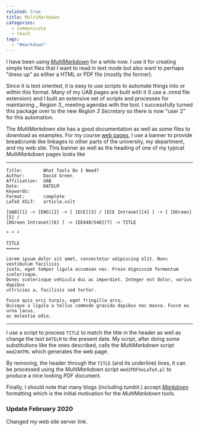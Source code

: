```yaml
---
related: true
title: MultiMarkdown
categories:
  - communicate
  - teach
tags:
  - "#markdown"
---
```

I have been using [_MultiMarkdown_][1] for a while now. I use it for creating
simple text files that I want to read in text mode but also want to perhaps
"dress up" as either a HTML or PDF file (mostly the former).

Since it is text oriented, it is easy to use scripts to automate things into
or within this format. Many of my UAB pages are built with it (I use a .mmd
file extension) and I built an extensive set of scripts and processes for
maintaining _ Region 3_ meeting agendas with the tool. I successfully
turned this package over to the new _Region 3 Secretary_ so there is now "user
2" for this automation.

The _MultiMarkdown_ site has a good documentation as well as some files to
download as examples. For my course [web pages][2], I use a banner to provide
breadcrumb like linkages to other parts of the university, my department, and
my web site. This banner as well as the heading of one of my typical
_MultiMarkdown_ pages looks like

* * *


    Title:        What Tools Do I Need?
    Author:       David Green
    Affiliation:  UAB
    Date:         DATELM
    Keywords:
    Format:       complete
    LaTeX XSLT:   article.xslt

    [UAB][1] -> [ENG][2] -> [ [ECE][3] / [ECE Intranet][4] ] -> [ [DGreen][5] /
    [DGreen Intranet][6] ] -> [EE448/548][7] -> TITLE

    * * *

    TITLE
    =====

    Lorem ipsum dolor sit amet, consectetur adipiscing elit. Nunc vestibulum facilisis
    justo, eget tempor ligula accumsan nec. Proin dignissim fermentum scelerisque.
    Donec scelerisque vehicula dui ac imperdiet. Integer est dolor, varius dapibus
    ultricies a, facilisis sed tortor.

    Fusce quis orci turpis, eget fringilla arcu.
    Quisque a ligula a tellus commodo gravida dapibus nec massa. Fusce eu urna lacus,
    ac molestie odio.

* * *

I use a script to process `TITLE` to match the title in the header as well as
change the text `DATELM` to the present date. My script, after doing some
substitutions like the ones described, calls the _MultiMarkdown_ script
`mmd2XHTML` which generates the web page.

By removing, the header through the `TITLE` (and its underline) lines, it can
be processed using the _MultiMarkdown_ script `mmd2PDFXeLaTeX.pl` to produce a
nice looking _PDF_ document.

Finally, I should note that many blogs (including _tumblr._) accept
[_Markdown_][3] formatting which is the initial motivation for the
_MultiMarkdown_ tools.

[1]: http://fletcherpenney.net/multimarkdown/

[2]: https:/dgreenteach.org/DGreen/ee448

[3]: http://daringfireball.net/projects/markdown/

### Update February 2020

Changed my web site server link.